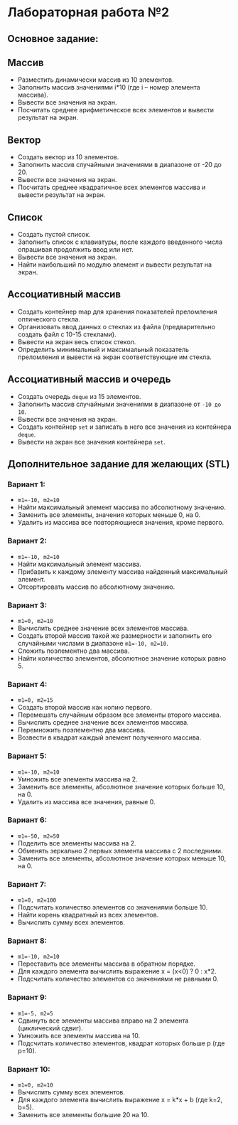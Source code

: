 # Лабораторная работа №2

## Основное задание:
## Массив

- Разместить динамически массив из 10 элементов.
- Заполнить массив значениями i*10 (где i – номер элемента массива).
- Вывести все значения на экран.
- Посчитать среднее арифметическое всех элементов и вывести результат на экран.

## Вектор

- Создать вектор из 10 элементов.
- Заполнить массив случайными значениями в диапазоне от -20 до 20.
- Вывести все значения на экран.
- Посчитать среднее квадратичное всех элементов массива и вывести результат на экран.

## Список

- Создать пустой список.
- Заполнить список с клавиатуры, после каждого введенного числа опрашивая продолжить ввод или нет.
- Вывести все значения на экран.
- Найти наибольший по модулю элемент и вывести результат на экран.

## Ассоциативный массив

- Создать контейнер map для хранения показателей преломления оптического стекла.
- Организовать ввод данных о стеклах из файла (предварительно создать файл с 10-15 стеклами).
- Вывести на экран весь список стекол.
- Определить минимальный и максимальный показатель преломления и вывести на экран соответствующие им стекла.

## Ассоциативный массив и очередь

- Создать очередь `deque` из 15 элементов.
- Заполнить массив случайными значениями в диапазоне от `-10 до 10`.
- Вывести все значения на экран.
- Создать контейнер `set` и записать в него все значения из контейнера `deque`.
- Вывести на экран все значения контейнера `set`.

## Дополнительное задание для желающих (STL)

### Вариант 1:
- `m1=-10, m2=10`
- Найти максимальный элемент массива по абсолютному значению.
- Заменить все элементы, значения которых меньше 0, на 0.
- Удалить из массива все повторяющиеся значения, кроме первого.

### Вариант 2:
- `m1=-10, m2=10`
- Найти максимальный элемент массива.
- Прибавить к каждому элементу массива найденный максимальный элемент.
- Отсортировать массив по абсолютному значению.

### Вариант 3:
- `m1=0, m2=10`
- Вычислить среднее значение всех элементов массива.
- Создать второй массив такой же размерности и заполнить его случайными числами в диапазоне `m1=-10, m2=10`.
- Сложить поэлементно два массива.
- Найти количество элементов, абсолютное значение которых равно 5.

### Вариант 4:
- `m1=0, m2=15`
- Создать второй массив как копию первого.
- Перемешать случайным образом все элементы второго массива.
- Вычислить среднее значение всех элементов массива.
- Перемножить поэлементно два массива.
- Возвести в квадрат каждый элемент полученного массива.

### Вариант 5:
- `m1=-10, m2=10`
- Умножить все элементы массива на 2.
- Заменить все элементы, абсолютное значение которых больше 10, на 0.
- Удалить из массива все значения, равные 0.

### Вариант 6:
- `m1=-50, m2=50`
- Поделить все элементы массива на 2.
- Обменять зеркально 2 первых элемента массива с 2 последними.
- Заменить все элементы, абсолютное значение которых меньше 10, на 0.

### Вариант 7:
- `m1=0, m2=100`
- Подсчитать количество элементов со значениями больше 10.
- Найти корень квадратный из всех элементов.
- Вычислить сумму всех элементов.

### Вариант 8:
- `m1=-10, m2=10`
- Переставить все элементы массива в обратном порядке.
- Для каждого элемента вычислить выражение x = (x<0) ? 0 : x*2.
- Подсчитать количество элементов со значениями не равными 0.

### Вариант 9:
- `m1=-5, m2=5`
- Сдвинуть все элементы массива вправо на 2 элемента (циклический сдвиг).
- Умножить все элементы массива на 10.
- Подсчитать количество элементов, квадрат которых больше p (где p=10).

### Вариант 10:
- `m1=0, m2=10`
- Вычислить сумму всех элементов.
- Для каждого элемента вычислить выражение x = k*x + b (где k=2, b=5).
- Заменить все элементы большие 20 на 10.
